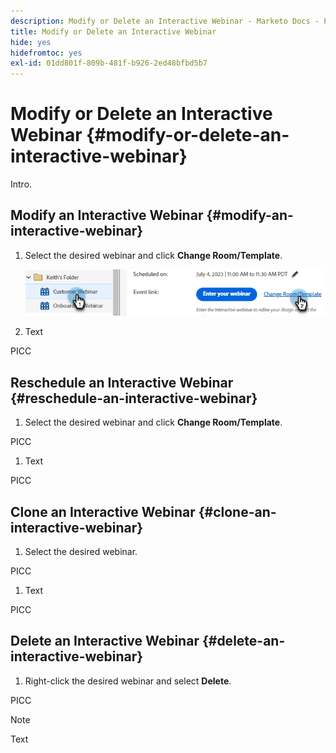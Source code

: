 ```yaml
---
description: Modify or Delete an Interactive Webinar - Marketo Docs - Product Documentation
title: Modify or Delete an Interactive Webinar
hide: yes
hidefromtoc: yes
exl-id: 01dd801f-809b-481f-b926-2ed48bfbd5b7
---
```

# Modify or Delete an Interactive Webinar {#modify-or-delete-an-interactive-webinar}

Intro.

## Modify an Interactive Webinar {#modify-an-interactive-webinar}

1. Select the desired webinar and click **Change Room/Template**.

   ![](assets/modify-or-delete-an-interactive-webinar-1.png)

1. Text

PICC

## Reschedule an Interactive Webinar {#reschedule-an-interactive-webinar}

1. Select the desired webinar and click **Change Room/Template**.

PICC

1. Text

PICC

## Clone an Interactive Webinar {#clone-an-interactive-webinar}

1. Select the desired webinar.

PICC

1. Text

PICC

## Delete an Interactive Webinar {#delete-an-interactive-webinar}

1. Right-click the desired webinar and select **Delete**.

PICC

>[!NOTE]
>
>Text
